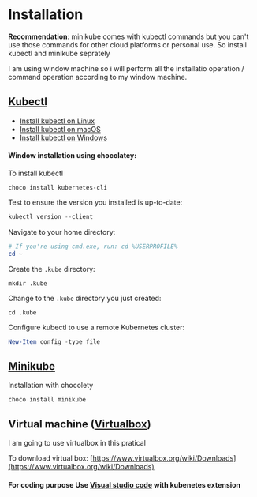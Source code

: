# Installation

**Recommendation**: minikube comes with kubectl commands but you can't use those commands for other cloud platforms or personal use. So install kubectl and minikube seprately

I am using window machine so i will perform all the installatio operation / command operation according to my window machine.

## [Kubectl](https://kubernetes.io/docs/tasks/tools/)

* [Install kubectl on Linux](https://kubernetes.io/docs/tasks/tools/install-kubectl-linux)
* [Install kubectl on macOS](https://kubernetes.io/docs/tasks/tools/install-kubectl-macos)
* [Install kubectl on Windows](https://kubernetes.io/docs/tasks/tools/install-kubectl-windows)

#### Window installation using chocolatey:&#x20;

To install kubectl

```
choco install kubernetes-cli
```

Test to ensure the version you installed is up-to-date:&#x20;

```powershell
kubectl version --client
```

Navigate to your home directory:

```powershell
# If you're using cmd.exe, run: cd %USERPROFILE%
cd ~
```

Create the `.kube` directory:

```
mkdir .kube
```

Change to the `.kube` directory you just created:

```
cd .kube
```

Configure kubectl to use a remote Kubernetes cluster:

```powershell
New-Item config -type file
```

## [Minikube](https://minikube.sigs.k8s.io/docs/start/)

Installation with chocolety

```shell
choco install minikube
```

## Virtual machine ([Virtualbox](https://www.virtualbox.org/wiki/Downloads))

I am going to use virtualbox in this pratical

To download virtual box: [https://www.virtualbox.org/wiki/Downloads](https://www.virtualbox.org/wiki/Downloads)

#### For coding purpose Use [Visual studio code](https://code.visualstudio.com/Download) with kubenetes extension
